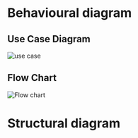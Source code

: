 # Behavioural diagram

## Use Case Diagram
![use case](https://user-images.githubusercontent.com/64957658/130325886-5bda7b36-379a-4a3e-8f0d-80d2dc6560cb.png)

## Flow Chart
![Flow chart](https://github.com/AfridShaik/Sdlc_Team-24_LTTS-Folks/blob/main/5.Images/Activity.PNG)

# Structural diagram
